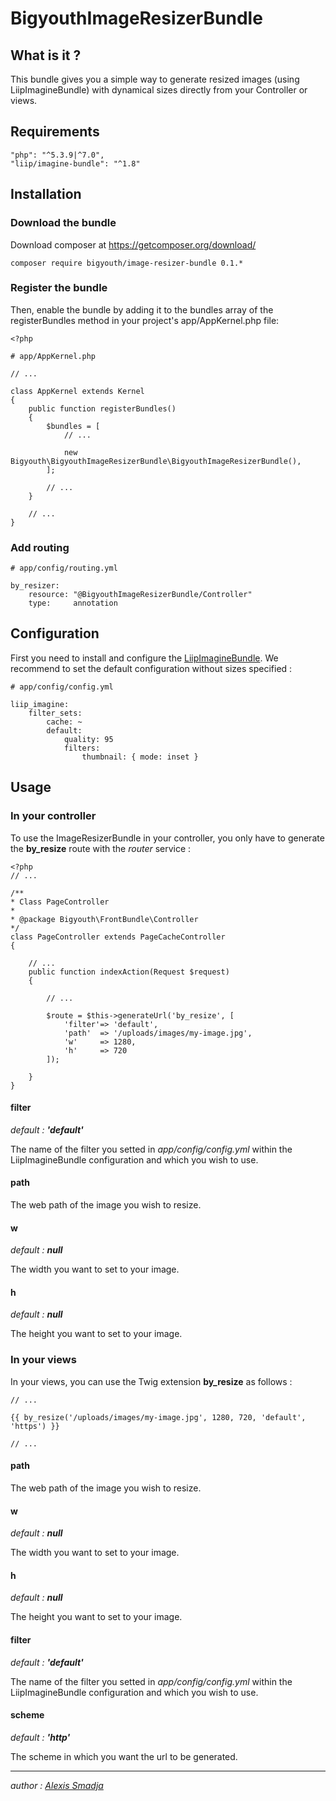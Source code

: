 # BigyouthImageResizerBundle

## What is it ?

This bundle gives you a simple way to generate resized images (using LiipImagineBundle) with dynamical sizes directly from your Controller or views.

## Requirements

    "php": "^5.3.9|^7.0",
    "liip/imagine-bundle": "^1.8"
    
## Installation

### Download the bundle

Download composer at https://getcomposer.org/download/

    composer require bigyouth/image-resizer-bundle 0.1.*

### Register the bundle

Then, enable the bundle by adding it to the bundles array of the registerBundles method in your project's app/AppKernel.php file:

    <?php
    
    # app/AppKernel.php
    
    // ...
    
    class AppKernel extends Kernel
    {
	    public function registerBundles()
		{
	        $bundles = [
	            // ...

	            new Bigyouth\BigyouthImageResizerBundle\BigyouthImageResizerBundle(),
	        ];

	        // ...
	    }

	    // ...
	}


### Add routing

    # app/config/routing.yml
    
	by_resizer:
	    resource: "@BigyouthImageResizerBundle/Controller"
	    type:     annotation

## Configuration

First you need to install and configure the [LiipImagineBundle](https://symfony.com/doc/current/bundles/LiipImagineBundle/index.html). We recommend to set the default configuration without sizes specified :

    # app/config/config.yml
   
	liip_imagine:
	    filter_sets:
	        cache: ~
	        default:
	            quality: 95
	            filters:
	                thumbnail: { mode: inset }


## Usage

### In your controller

To use the ImageResizerBundle in your controller, you only have to generate the **by_resize** route with the *router* service :

    <?php
    // ...
    
    /**
    * Class PageController
    *
    * @package Bigyouth\FrontBundle\Controller
    */
	class PageController extends PageCacheController
	{
	  
	    // ...
	    public function indexAction(Request $request)
	    {

	        // ...
	
			$route = $this->generateUrl('by_resize', [
				'filter'=> 'default',
				'path'	=> '/uploads/images/my-image.jpg',
				'w'		=> 1280,
				'h'		=> 720
			]);

	    }
    }

#### filter
*default : **'default'***

The name of the filter you setted in *app/config/config.yml* within the LiipImagineBundle configuration and which you wish to use.

#### path

The web path of the image you wish to resize.

#### w
*default : **null***

The width you want to set to your image.

#### h
*default : **null***

The height you want to set to your image.


### In your views

In your views, you can use the Twig extension **by_resize** as follows :

	// ...
	
	{{ by_resize('/uploads/images/my-image.jpg', 1280, 720, 'default', 'https') }}

	// ...


#### path

The web path of the image you wish to resize.

#### w
*default : **null***

The width you want to set to your image.

#### h
*default : **null***

The height you want to set to your image.

#### filter
*default : **'default'***

The name of the filter you setted in *app/config/config.yml* within the LiipImagineBundle configuration and which you wish to use.

#### scheme
*default : **'http'***

The scheme in which you want the url to be generated.


----------


*author : [Alexis Smadja](mailto:alexis.smadja@bigyouth.fr)*